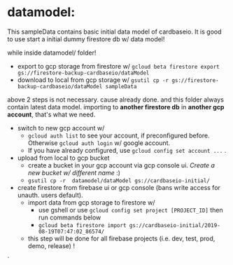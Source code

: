 # datamodel:

This sampleData contains basic initial data model of cardbaseio. It is good to use start a initial dummy firestore db w/ data model!

while inside datamodel/ folder!

- export to gcp storage from firestore w/ `gcloud beta firestore export gs://firestore-backup-cardbaseio/dataModel`
- download to local from gcp storage w/ `gsutil cp -r gs://firestore-backup-cardbaseio/dataModel sampleData`

above 2 steps is not necessary. cause already done. and this folder always contain latest data model. 
importing to **another firestore db** in **another gcp account**, that's what we need.

- switch to new gcp account w/ 
    - `gcloud auth list` to see your account, if preconfigured before. Otherwise `gcloud auth login` w/ google account.
    -  If you have already configured, use `gcloud config set account ...` .
- upload from local to gcp bucket
    - create a bucket in your gcp account via gcp console ui. _Create a new bucket w/ different name_ :)
    - `gsutil cp -r  datamodel/dataModel gs://cardbaseio-initial/`
- create firestore from firebase ui or gcp console (bans write access for unauth. users default).
    - import data from gcp storage to firestore w/
        - use gshell or use `gcloud config set project [PROJECT_ID]` then run commands below 
        - `gcloud beta firestore import gs://cardbaseio-initial/2019-08-19T07:47:02_86574/`
    - this step will be done for all firebase projects (i.e. dev, test, prod, demo, release) !
      

`
  
